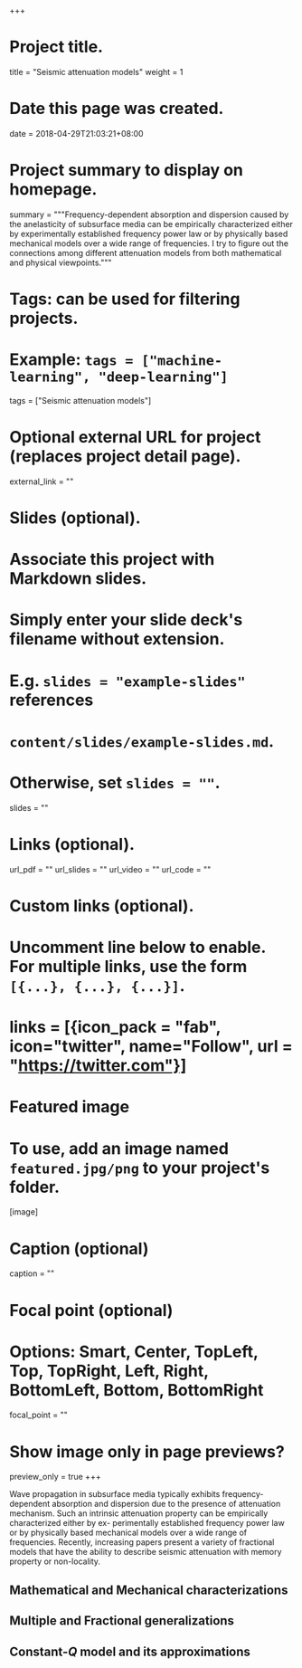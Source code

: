 +++
# Project title.
title = "Seismic attenuation models"
weight = 1

# Date this page was created.
date = 2018-04-29T21:03:21+08:00

# Project summary to display on homepage.
summary = """Frequency-dependent absorption and dispersion caused by the anelasticity of subsurface media can be empirically characterized either by experimentally established frequency power law or by physically based mechanical models over a wide range of frequencies. I try to figure out the connections among different attenuation models from both mathematical and physical viewpoints."""

# Tags: can be used for filtering projects.
# Example: `tags = ["machine-learning", "deep-learning"]`
tags = ["Seismic attenuation models"]

# Optional external URL for project (replaces project detail page).
external_link = ""

# Slides (optional).
#   Associate this project with Markdown slides.
#   Simply enter your slide deck's filename without extension.
#   E.g. `slides = "example-slides"` references
#   `content/slides/example-slides.md`.
#   Otherwise, set `slides = ""`.
slides = ""

# Links (optional).
url_pdf = ""
url_slides = ""
url_video = ""
url_code = ""

# Custom links (optional).
#   Uncomment line below to enable. For multiple links, use the form `[{...}, {...}, {...}]`.
# links = [{icon_pack = "fab", icon="twitter", name="Follow", url = "https://twitter.com"}]

# Featured image
# To use, add an image named `featured.jpg/png` to your project's folder.
[image]
  # Caption (optional)
  caption = ""

  # Focal point (optional)
  # Options: Smart, Center, TopLeft, Top, TopRight, Left, Right, BottomLeft, Bottom, BottomRight
  focal_point = ""

  # Show image only in page previews?
  preview_only = true
+++

Wave propagation in subsurface media typically exhibits frequency-dependent absorption and dispersion due to the presence of attenuation mechanism. Such an intrinsic attenuation property can be empirically characterized either by ex- perimentally established frequency power law or by physically based mechanical models over a wide range of frequencies. Recently, increasing papers present a variety of fractional models that have the ability to describe seismic attenuation with memory property or non-locality. 


## Mathematical and Mechanical characterizations


## Multiple and Fractional generalizations

## Constant-$Q$ model and its approximations
